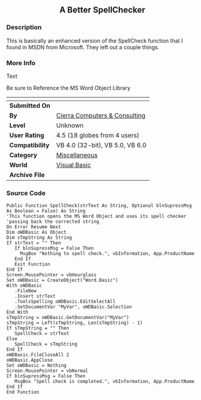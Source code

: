 ﻿<div align="center">

## A Better SpellChecker


</div>

### Description

This is basically an enhanced version of the SpellCheck function that I found in MSDN from Microsoft. They left out a couple things.
 
### More Info
 
Text

Be sure to Reference the MS Word Object Library


<span>             |<span>
---                |---
**Submitted On**   |
**By**             |[Cierra Computers & Consulting](https://github.com/Planet-Source-Code/PSCIndex/blob/master/ByAuthor/cierra-computers-consulting.md)
**Level**          |Unknown
**User Rating**    |4.5 (18 globes from 4 users)
**Compatibility**  |VB 4\.0 \(32\-bit\), VB 5\.0, VB 6\.0
**Category**       |[Miscellaneous](https://github.com/Planet-Source-Code/PSCIndex/blob/master/ByCategory/miscellaneous__1-1.md)
**World**          |[Visual Basic](https://github.com/Planet-Source-Code/PSCIndex/blob/master/ByWorld/visual-basic.md)
**Archive File**   |[](https://github.com/Planet-Source-Code/cierra-computers-consulting-a-better-spellchecker__1-3222/archive/master.zip)





### Source Code

```
Public Function SpellCheck(strText As String, Optional blnSupressMsg As Boolean = False) As String
'This function opens the MS Word Object and uses its spell checker
'passing back the corrected string
On Error Resume Next
Dim oWDBasic As Object
Dim sTmpString As String
If strText = "" Then
   If blnSupressMsg = False Then
     MsgBox "Nothing to spell check.", vbInformation, App.ProductName
   End If
   Exit Function
End If
Screen.MousePointer = vbHourglass
Set oWDBasic = CreateObject("Word.Basic")
With oWDBasic
   .FileNew
   .Insert strText
   .ToolsSpelling oWDBasic.EditSelectAll
   .SetDocumentVar "MyVar", oWDBasic.Selection
End With
sTmpString = oWDBasic.GetDocumentVar("MyVar")
sTmpString = Left(sTmpString, Len(sTmpString) - 1)
If sTmpString = "" Then
   SpellCheck = strText
Else
   SpellCheck = sTmpString
End If
oWDBasic.FileCloseAll 2
oWDBasic.AppClose
Set oWDBasic = Nothing
Screen.MousePointer = vbNormal
If blnSupressMsg = False Then
   MsgBox "Spell check is completed.", vbInformation, App.ProductName
End If
End Function
```

